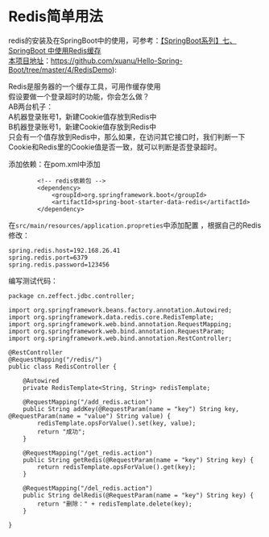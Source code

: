 # Redis简单用法       

redis的安装及在SpringBoot中的使用，可参考：[【SpringBoot系列】七、SpringBoot 中使用Redis缓存](https://blog.csdn.net/xcbeyond/article/details/81116600)    
[本项目地址](https://github.com/xuanu/Hello-Spring-Boot/tree/master/4/RedisDemo)：https://github.com/xuanu/Hello-Spring-Boot/tree/master/4/RedisDemo):

Redis是服务器的一个缓存工具，可用作缓存使用    
假设要做一个登录超时的功能，你会怎么做？   
AB两台机子：   
A机器登录账号1，新建Cookie值存放到Redis中            
B机器登录账号1，新建Cookie值存放到Redis中       
只会有一个值存放到Redis中，那么如果，在访问其它接口时，我们判断一下Cookie和Redis里的Cookie值是否一致，就可以判断是否登录超时。    

添加依赖：在pom.xml中添加   
```
		<!-- redis依赖包 -->
		<dependency>
			<groupId>org.springframework.boot</groupId>
			<artifactId>spring-boot-starter-data-redis</artifactId>
		</dependency>
```   

在`src/main/resources/application.propreties`中添加配置  ，根据自己的Redis修改：  
``` 
spring.redis.host=192.168.26.41
spring.redis.port=6379
spring.redis.password=123456
```     
编写测试代码：
```
package cn.zeffect.jdbc.controller;

import org.springframework.beans.factory.annotation.Autowired;
import org.springframework.data.redis.core.RedisTemplate;
import org.springframework.web.bind.annotation.RequestMapping;
import org.springframework.web.bind.annotation.RequestParam;
import org.springframework.web.bind.annotation.RestController;

@RestController
@RequestMapping("/redis/")
public class RedisController {

	@Autowired
	private RedisTemplate<String, String> redisTemplate;

	@RequestMapping("/add_redis.action")
	public String addKey(@RequestParam(name = "key") String key, @RequestParam(name = "value") String value) {
		redisTemplate.opsForValue().set(key, value);
		return "成功";
	}

	@RequestMapping("/get_redis.action")
	public String getRedis(@RequestParam(name = "key") String key) {
		return redisTemplate.opsForValue().get(key);
	}

	@RequestMapping("/del_redis.action")
	public String delRedis(@RequestParam(name = "key") String key) {
		return "删除：" + redisTemplate.delete(key);
	}

}

```   


